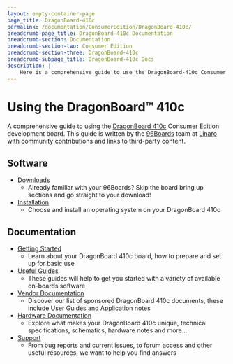 ```yaml
---
layout: empty-container-page
page_title: DragonBoard-410c
permalink: /documentation/ConsumerEdition/DragonBoard-410c/
breadcrumb-page_title: DragonBoard-410c Documentation
breadcrumb-section: Documentation
breadcrumb-section-two: Consumer Edition
breadcrumb-section-three: DragonBoard-410c
breadcrumb-subpage_title: DragonBoard-410c Docs
description: |-
    Here is a comprehensive guide to use the DragonBoard-410c Consumer Edition development board. This guide is written by the 96Boards team a Linaro with community contributions and links to third-party content.
---
```

# Using the DragonBoard™ 410c

A comprehensive guide to using the [DragonBoard 410c](https://www.96boards.org/products/ConsumerEdition/DragonBoard-410c/) Consumer Edition development board. This guide is written by the [96Boards](https://www.96boards.org) team at [Linaro](http://www.linaro.org) with community contributions and links to third-party content.

## Software

- [Downloads](Downloads/)
   - Already familiar with your 96Boards? Skip the board bring up sections and go straight to your download!
- [Installation](Installation/)
   - Choose and install an operating system on your DragonBoard 410c

## Documentation

- [Getting Started](GettingStarted/)
   - Learn about your DragonBoard 410c board, how to prepare and set up for basic use
- [Useful Guides](Guides/)
   - These guides will help to get you started with a variety of available on-boards software
- [Vendor Documentation](VendorDocs/)
   - Discover our list of sponsored DragonBoard 410c documents, these include User Guides and Application notes
- [Hardware Documentation](HardwareDocs/)
   - Explore what makes your DragonBoard 410c unique, technical specifications, schematics, hardware notes and more...
- [Support](Support/)
   - From bug reports and current issues, to forum access and other useful resources, we want to help you find answers

